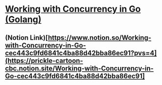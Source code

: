 # [Working with Concurrency in Go (Golang)](https://www.udemy.com/course/working-with-concurrency-in-go-golang/)

## (Notion Link)[https://www.notion.so/Working-with-Concurrency-in-Go-cec443c9fd6841c4ba88d42bba86ec91?pvs=4](https://prickle-cartoon-cbc.notion.site/Working-with-Concurrency-in-Go-cec443c9fd6841c4ba88d42bba86ec91]

